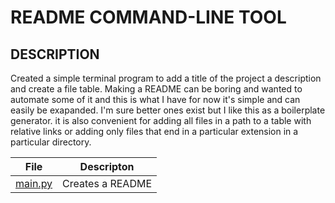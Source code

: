# README COMMAND-LINE TOOL
## DESCRIPTION
Created a simple terminal program to add a title of the project a description and create a file table. Making a README can be boring and wanted to automate some of it and this is what I have for now it's simple and can easily be exapanded. I'm sure better ones exist but I like this as a boilerplate generator. it is also convenient for adding all files in a path to a table with relative links or adding only files  that end in a particular extension in a particular directory.

| File | Descripton |
| --------- | --------------------- |
| [main.py](main.py) | Creates a README |
